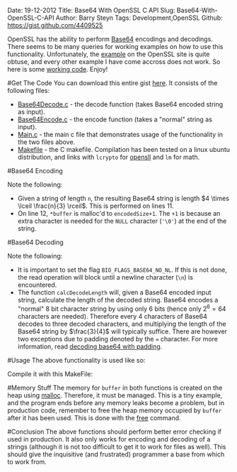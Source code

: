 Date: 19-12-2012 
Title: Base64 With OpenSSL C API
Slug: Base64-With-OpenSSL-C-API
Author: Barry Steyn
Tags: Development,OpenSSL
Github: https://gist.github.com/4409525

OpenSSL has the ability to perform [Base64](http://en.wikipedia.org/wiki/Base64) encodings and decodings. There seems to be many queries for working examples on how to use this functionality. Unfortunately, the [example](http://www.openssl.org/docs/crypto/BIO_f_base64.html) on the OpenSSL site is quite obtuse, and every other example I have come accross does not work. So here is some [working code](https://gist.github.com/4409525/download). Enjoy!

#Get The Code
You can download this entire gist [here](https://gist.github.com/4409525/download). It consists of the following files:

* [Base64Decode.c](https://gist.github.com/4409525#file-base64decode-c) - the decode function (takes Base64 encoded string as input).
* [Base64Encode.c](https://gist.github.com/4409525#file-base64encode-c) - the encode function (takes a "normal" string as input).
* [Main.c](https://gist.github.com/4409525#file-main-c) - the main c file that demonstrates usage of the functionality in the two files above.
* [Makefile](https://gist.github.com/4409525#file-makefile) - the C makefile. Compilation has been tested on a linux ubuntu distribution, and links with `lcrypto` for [opensll](http://www.openssl.org/) and `lm` for math.

#Base64 Encoding
<script src="https://gist.github.com/4409525.js?file=Base64Encode.c"></script>

Note the following:

* Given a string of length `n`, the resulting Base64 string is length $4 \times \lceil \frac{n}{3} \rceil$. This is performed on lines 11.
* On line 12, `*buffer` is malloc'd to `encodedSize+1`. The `+1` is because an extra character is needed for the `NULL` character (`'\0'`) at the end of the string.

#Base64 Decoding
<script src="https://gist.github.com/4409525.js?file=Base64Decode.c"></script>

Note the following:

* It is important to set the flag `BIO_FLAGS_BASE64_NO_NL`. If this is not done, the read operation will block until a newline character (`\n`) is encountered.
* The function `calcDecodeLength` will, given a Base64 encoded input string, calculate the length of the decoded string. Base64 encodes a "normal" 8 bit character string by using only 6 bits (hence only $2^6=64$ characters are needed). Therefore every 4 characters of Base64 decodes to three decoded characters, and multiplying the length of the Base64 string by $\frac{3}{4}$ will typically suffice. There are however two exceptions due to padding denoted by the `=` character. For more information, read [decoding base64 with padding](http://en.wikipedia.org/wiki/Base64#Decoding_Base64_with_padding).

#Usage
The above functionality is used like so:
<script src="https://gist.github.com/4409525.js?file=Main.c"></script>

Compile it with this MakeFile:
<script src="https://gist.github.com/4409525.js?file=Makefile"></script>

#Memory Stuff
The memory for `buffer` in both functions is created on the heap using [malloc](http://www.cplusplus.com/reference/cstdlib/malloc/). Therefore, it must be managed. This is a tiny example, and the program ends before any memory leaks become a problem, but in production code, remember to free the heap memory occupied by `buffer` after it has been used. This is done with the [free](http://www.cplusplus.com/reference/cstdlib/free/) command.

#Conclusion
The above functions should perform better error checking if used in production. It also only works for encoding and decoding of a strings (although it is not too difficult to get it to work for files as well). This should give the inquisitive (and frustrated) programmer a base from which to work from.
